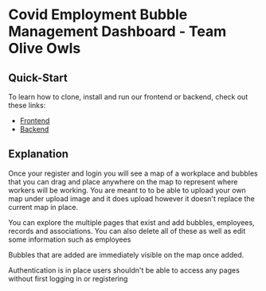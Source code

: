 # Covid Employment Bubble Management Dashboard - Team Olive Owls

## Quick-Start
To learn how to clone, install and run our frontend or backend, check out these links:
- [Frontend](frontend/readme.md)
- [Backend](backend/readme.md)

## Explanation

Once your register and login you will see a map of a workplace and bubbles that you can drag and place anywhere on the map to represent where workers will be working.
You are meant to to be able to upload your own map under upload image and it does upload however it doesn't replace the current map in place.

You can explore the multiple pages that exist and add bubbles, employees, records and associations. You can also delete all of these as well as edit some information such as employees

Bubbles that are added are immediately visible on the map once added. 

Authentication is in place users shouldn't be able to access any pages without first logging in or registering
